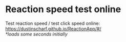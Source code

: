# Reaction speed test online

Test reaction speed / test click speed online: https://dustinscharf.github.io/ReactionApp/#/  
_*loads some seconds initially_
